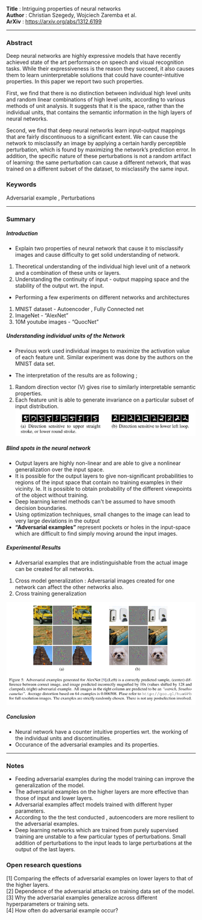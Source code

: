 __Title__		:  Intriguing properties of neural networks <br/>
__Author__ 	:  Christian Szegedy, Wojciech Zaremba et al. <br/>
__ArXiv__		: https://arxiv.org/abs/1312.6199 <br/>

------

### Abstract

Deep neural networks are highly expressive models that have recently achieved state of the art performance on speech and visual recognition tasks. While their expressiveness is the reason they succeed, it also causes them to learn uninterpretable solutions that could have counter-intuitive properties. In this paper we report two such properties.

First, we find that there is no distinction between individual high level units and random linear combinations of high level units, according to various methods of unit analysis. It suggests that it is the space, rather than the individual units, that contains the semantic information in the high layers of neural networks. 

Second, we find that deep neural networks learn input-output mappings that are fairly discontinuous to a significant extent. We can cause the network to misclassify an image by applying a certain hardly perceptible perturbation, which is found by maximizing the network’s prediction error. In addition, the specific nature of these perturbations is not a random artifact of learning: the same perturbation can cause a different network, that was trained on a different subset of the dataset, to misclassify the same input.

### Keywords
Adversarial example ,  Perturbations 

------

### Summary

##### Introduction 

* Explain two properties of  neural network that cause it to misclassify images and cause  difficulty to get solid understanding of network.
1. Theoretical understanding  of the individual high level unit of a network and a combination of these units or layers.
2. Understanding the continuity of input - output mapping space and the stability of the output wrt. the input.

* Performing a few experiments on different networks and architectures
1. MNIST dataset - Autoencoder , Fully Connected net
2. ImageNet - “AlexNet”
3. 10M youtube images - “QuocNet”  

##### Understanding individual units of the Network 

* Previous work used individual images to maximize the activation value of each feature unit.
Similar experiment was done by the authors on the MNIST data set.

* The interpretation of the results are as following ;
1. Random direction vector (V)  gives rise to similarly interpretable semantic properties.
2. Each feature unit is able to generate invariance on a particular subset of input   distribution.
![Feature](images/Selection_001.png?raw=true "Features of Individual units")

##### Blind spots in the neural network

* Output layers are highly non-linear and are able to give a nonlinear generalization over the input space.
* It is possible for the output layers to give non-significant probabilities to regions of the input space that contain no training examples in their vicinity. Ie. It is possible to obtain probability of the different viewpoints of the object without training.
* Deep learning kernel methods can't be assumed to have smooth decision boundaries. 
* Using optimization techniques, small changes to the image can lead to very large deviations in the output
* __“Adversarial examples”__ represent pockets or holes in the input-space which are difficult to find simply moving around the input images.


##### Experimental Results
* Adversarial examples that are indistinguishable from the actual image can be created for all networks.
1. Cross model generalization : Adversarial images created for one network can affect the other networks also.
2. Cross training generalization 

![Feature](images/Selection_003.png?raw=true "Features of Individual units")

##### Conclusion 
* Neural network have a counter intuitive properties wrt. the working of the individual units and discontinuities.
* Occurance of the adversarial examples and its properties. 

-----
### Notes 

* Feeding adversarial examples during the model training can improve the generalization of the model.
* The adversarial examples on the higher layers are more effective than those of input and lower layers.
* Adversarial examples affect models trained with different hyper parameters.
* According to the the test conducted , autoencoders are more resilient to the adversarial examples.
* Deep learning networks which are trained from purely supervised training are unstable to a few particular types of perturbations. Small addition of perturbations to the input leads to large perturbations at the output of the last layers.

### Open research questions

[1] Comparing the effects of adversarial examples on lower layers to that of the higher layers.<br/>
[2] Dependence of the adversarial attacks on training data set of the model.<br/>
[3] Why the adversarial examples generalize across different hyperparameters or training sets.<br/>
[4] How often do adversarial example occur?<br/>

